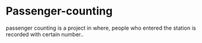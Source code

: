 # Passenger-counting 

passenger counting is a project in where, people who entered the station is recorded with certain number..


